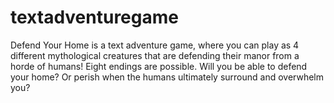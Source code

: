 # textadventuregame
Defend Your Home is a text adventure game, where you can play as 4 different mythological creatures that are defending their manor from a horde of humans! Eight endings are possible. Will you be able to defend your home? Or perish when the humans ultimately surround and overwhelm you?
